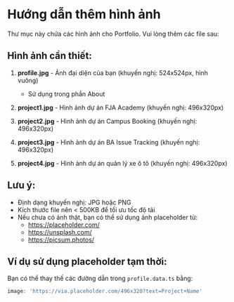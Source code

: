 # Hướng dẫn thêm hình ảnh

Thư mục này chứa các hình ảnh cho Portfolio. Vui lòng thêm các file sau:

## Hình ảnh cần thiết:

1. **profile.jpg** - Ảnh đại diện của bạn (khuyến nghị: 524x524px, hình vuông)
   - Sử dụng trong phần About

2. **project1.jpg** - Hình ảnh dự án FJA Academy (khuyến nghị: 496x320px)
   
3. **project2.jpg** - Hình ảnh dự án Campus Booking (khuyến nghị: 496x320px)
   
4. **project3.jpg** - Hình ảnh dự án BA Issue Tracking (khuyến nghị: 496x320px)
   
5. **project4.jpg** - Hình ảnh dự án quản lý xe ô tô (khuyến nghị: 496x320px)

## Lưu ý:
- Định dạng khuyến nghị: JPG hoặc PNG
- Kích thước file nên < 500KB để tối ưu tốc độ tải
- Nếu chưa có ảnh thật, bạn có thể sử dụng ảnh placeholder từ:
  - https://placeholder.com/
  - https://unsplash.com/
  - https://picsum.photos/

## Ví dụ sử dụng placeholder tạm thời:
Bạn có thể thay thế các đường dẫn trong `profile.data.ts` bằng:
```typescript
image: 'https://via.placeholder.com/496x320?text=Project+Name'
```

